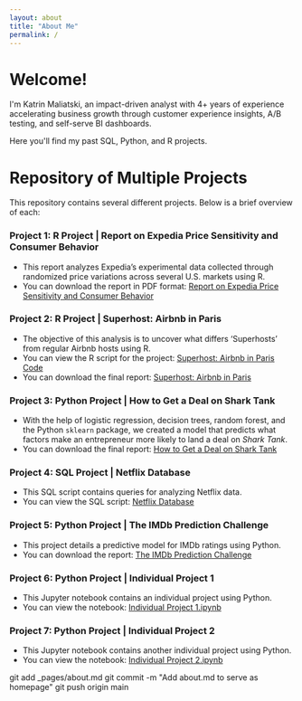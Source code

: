 ```yaml
---
layout: about
title: "About Me"
permalink: /
---
```


# Welcome!

I'm Katrin Maliatski, an impact-driven analyst with 4+ years of experience accelerating business growth through customer experience insights, A/B testing, and self-serve BI dashboards.

Here you'll find my past SQL, Python, and R projects.

# Repository of Multiple Projects

This repository contains several different projects. Below is a brief overview of each:

### Project 1: R Project | Report on Expedia Price Sensitivity and Consumer Behavior
- This report analyzes Expedia’s experimental data collected through randomized price variations across several U.S. markets using R.
- You can download the report in PDF format: [Report on Expedia Price Sensitivity and Consumer Behavior](./401%20Homework%201.pdf)

### Project 2: R Project | Superhost: Airbnb in Paris
- The objective of this analysis is to uncover what differs ‘Superhosts’ from regular Airbnb hosts using R.
- You can view the R script for the project: [Superhost: Airbnb in Paris Code](./Final_Project.R)
- You can download the final report: [Superhost: Airbnb in Paris](./Final_Report_RStudio_Name_LastName.pdf)

### Project 3: Python Project | How to Get a Deal on Shark Tank
- With the help of logistic regression, decision trees, random forest, and the Python `sklearn` package, we created a model that predicts what factors make an entrepreneur more likely to land a deal on *Shark Tank*.
- You can download the final report: [How to Get a Deal on Shark Tank](./INSY%20336%20Final%20Report%20-%20Group%207.pdf)

### Project 4: SQL Project | Netflix Database
- This SQL script contains queries for analyzing Netflix data.
- You can view the SQL script: [Netflix Database](./KM%20421%20Netflix%20Queries.sql)

### Project 5: Python Project | The IMDb Prediction Challenge
- This project details a predictive model for IMDb ratings using Python.
- You can download the report: [The IMDb Prediction Challenge](./Midterm_Trainsplotting.pdf)

### Project 6: Python Project | Individual Project 1
- This Jupyter notebook contains an individual project using Python.
- You can view the notebook: [Individual Project 1.ipynb](./Individual%20Project%201.ipynb)

### Project 7: Python Project | Individual Project 2
- This Jupyter notebook contains another individual project using Python.
- You can view the notebook: [Individual Project 2.ipynb](./Individual%20Project%202.ipynb)


git add _pages/about.md
git commit -m "Add about.md to serve as homepage"
git push origin main


